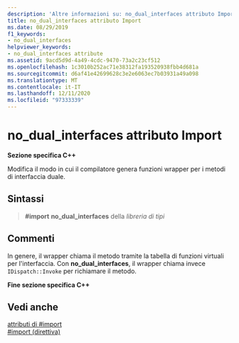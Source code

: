 ```yaml
---
description: 'Altre informazioni su: no_dual_interfaces attributo Import'
title: no_dual_interfaces attributo Import
ms.date: 08/29/2019
f1_keywords:
- no_dual_interfaces
helpviewer_keywords:
- no_dual_interfaces attribute
ms.assetid: 9acd5d9d-4a49-4cdc-9470-73a2c23cf512
ms.openlocfilehash: 1c3010b252ac71e38312fa193520938fbb4d681a
ms.sourcegitcommit: d6af41e42699628c3e2e6063ec7b03931a49a098
ms.translationtype: MT
ms.contentlocale: it-IT
ms.lasthandoff: 12/11/2020
ms.locfileid: "97333339"
---
```

# <a name="no_dual_interfaces-import-attribute"></a>no_dual_interfaces attributo Import

**Sezione specifica C++**

Modifica il modo in cui il compilatore genera funzioni wrapper per i metodi di interfaccia duale.

## <a name="syntax"></a>Sintassi

> **#import** **no_dual_interfaces** della *libreria di tipi*

## <a name="remarks"></a>Commenti

In genere, il wrapper chiama il metodo tramite la tabella di funzioni virtuali per l'interfaccia. Con **no_dual_interfaces**, il wrapper chiama invece `IDispatch::Invoke` per richiamare il metodo.

**Fine sezione specifica C++**

## <a name="see-also"></a>Vedi anche

[attributi di #import](../preprocessor/hash-import-attributes-cpp.md)\
[#import (direttiva)](../preprocessor/hash-import-directive-cpp.md)
